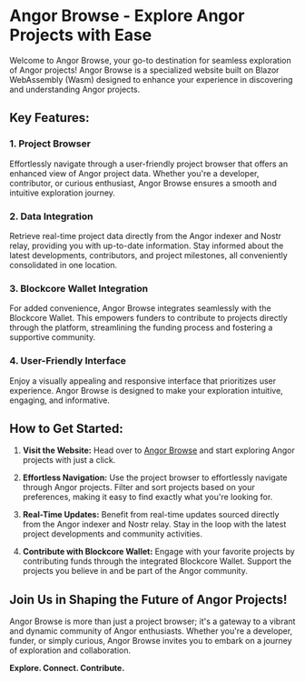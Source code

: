 # Angor Browse - Explore Angor Projects with Ease

Welcome to Angor Browse, your go-to destination for seamless exploration of Angor projects! Angor Browse is a specialized website built on Blazor WebAssembly (Wasm) designed to enhance your experience in discovering and understanding Angor projects. 

## Key Features:

### 1. Project Browser
Effortlessly navigate through a user-friendly project browser that offers an enhanced view of Angor project data. Whether you're a developer, contributor, or curious enthusiast, Angor Browse ensures a smooth and intuitive exploration journey.

### 2. Data Integration
Retrieve real-time project data directly from the Angor indexer and Nostr relay, providing you with up-to-date information. Stay informed about the latest developments, contributors, and project milestones, all conveniently consolidated in one location.

### 3. Blockcore Wallet Integration
For added convenience, Angor Browse integrates seamlessly with the Blockcore Wallet. This empowers funders to contribute to projects directly through the platform, streamlining the funding process and fostering a supportive community.

### 4. User-Friendly Interface
Enjoy a visually appealing and responsive interface that prioritizes user experience. Angor Browse is designed to make your exploration intuitive, engaging, and informative.

## How to Get Started:

1. **Visit the Website:**
   Head over to [Angor Browse](#) and start exploring Angor projects with just a click.

2. **Effortless Navigation:**
   Use the project browser to effortlessly navigate through Angor projects. Filter and sort projects based on your preferences, making it easy to find exactly what you're looking for.

3. **Real-Time Updates:**
   Benefit from real-time updates sourced directly from the Angor indexer and Nostr relay. Stay in the loop with the latest project developments and community activities.

4. **Contribute with Blockcore Wallet:**
   Engage with your favorite projects by contributing funds through the integrated Blockcore Wallet. Support the projects you believe in and be part of the Angor community.

## Join Us in Shaping the Future of Angor Projects!

Angor Browse is more than just a project browser; it's a gateway to a vibrant and dynamic community of Angor enthusiasts. Whether you're a developer, funder, or simply curious, Angor Browse invites you to embark on a journey of exploration and collaboration.

**Explore. Connect. Contribute.**

